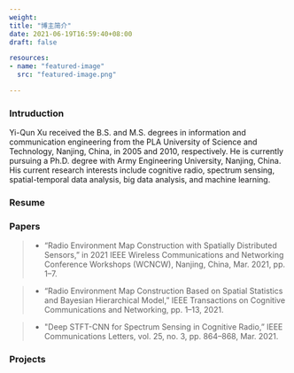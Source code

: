 ```yaml
---
weight: 
title: "博主简介"
date: 2021-06-19T16:59:40+08:00
draft: false

resources:
- name: "featured-image"
  src: "featured-image.png"

---
```


### Intruduction
Yi-Qun Xu received the B.S. and M.S. degrees in information and communication engineering from the PLA University of Science and Technology, Nanjing, China, in 2005 and 2010, respectively. He is currently pursuing a Ph.D. degree with Army Engineering University, Nanjing, China.
His current research interests include cognitive radio, spectrum sensing, spatial-temporal data analysis, big data analysis, and machine learning.
### Resume

### Papers
> - “Radio Environment Map Construction with Spatially Distributed Sensors,” in 2021 IEEE Wireless Communications and Networking Conference Workshops (WCNCW), Nanjing, China, Mar. 2021, pp. 1–7.

> - “Radio Environment Map Construction Based on Spatial Statistics and Bayesian Hierarchical Model,” IEEE Transactions on Cognitive Communications and Networking, pp. 1–13, 2021.

> - "Deep STFT-CNN for Spectrum Sensing in Cognitive Radio,” IEEE Communications Letters, vol. 25, no. 3, pp. 864–868, Mar. 2021.

### Projects